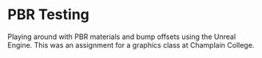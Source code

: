 # PBR Testing
Playing around with PBR materials and bump offsets using the Unreal Engine.
This was an assignment for a graphics class at Champlain College.
